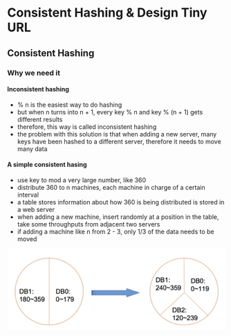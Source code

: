 # Consistent Hashing & Design Tiny URL

## Consistent Hashing

### Why we need it

#### Inconsistent hashing

* % n is the easiest way to do hashing
* but when n turns into n + 1, every key % n and key % \(n + 1\) gets different results
* therefore, this way is called inconsistent hashing
* the problem with this solution is that when adding a new server, many keys have been hashed to a different server, therefore it needs to move many data

#### A simple consistent hasing

* use key to mod a very large number, like 360
* distribute 360 to n machines, each machine in charge of a certain interval
* a table stores information about how 360 is being distributed is stored in a web server
* when adding a new machine, insert randomly at a position in the table, take some throughputs from adjacent two servers
* if adding a machine like n from 2 - 3, only 1/3 of the data needs to be moved

![](../../.gitbook/assets/screen-shot-2020-01-31-at-8.45.58-pm.png)



